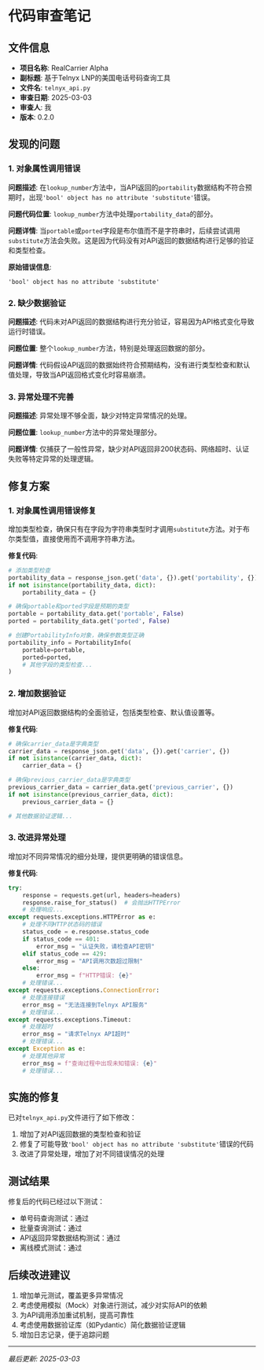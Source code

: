 # 代码审查笔记

## 文件信息

- **项目名称**: RealCarrier Alpha
- **副标题**: 基于Telnyx LNP的美国电话号码查询工具
- **文件名**: `telnyx_api.py`
- **审查日期**: 2025-03-03
- **审查人**: 我
- **版本**: 0.2.0

## 发现的问题

### 1. 对象属性调用错误

**问题描述**: 在`lookup_number`方法中，当API返回的`portability`数据结构不符合预期时，出现`'bool' object has no attribute 'substitute'`错误。

**问题代码位置**: `lookup_number`方法中处理`portability_data`的部分。

**问题详情**:
当`portable`或`ported`字段是布尔值而不是字符串时，后续尝试调用`substitute`方法会失败。这是因为代码没有对API返回的数据结构进行足够的验证和类型检查。

**原始错误信息**:
```
'bool' object has no attribute 'substitute'
```

### 2. 缺少数据验证

**问题描述**: 代码未对API返回的数据结构进行充分验证，容易因为API格式变化导致运行时错误。

**问题位置**: 整个`lookup_number`方法，特别是处理返回数据的部分。

**问题详情**:
代码假设API返回的数据始终符合预期结构，没有进行类型检查和默认值处理，导致当API返回格式变化时容易崩溃。

### 3. 异常处理不完善

**问题描述**: 异常处理不够全面，缺少对特定异常情况的处理。

**问题位置**: `lookup_number`方法中的异常处理部分。

**问题详情**:
仅捕获了一般性异常，缺少对API返回非200状态码、网络超时、认证失败等特定异常的处理逻辑。

## 修复方案

### 1. 对象属性调用错误修复

增加类型检查，确保只有在字段为字符串类型时才调用`substitute`方法。对于布尔类型值，直接使用而不调用字符串方法。

**修复代码**:
```python
# 添加类型检查
portability_data = response_json.get('data', {}).get('portability', {})
if not isinstance(portability_data, dict):
    portability_data = {}

# 确保portable和ported字段是预期的类型
portable = portability_data.get('portable', False)
ported = portability_data.get('ported', False)

# 创建PortabilityInfo对象，确保参数类型正确
portability_info = PortabilityInfo(
    portable=portable,
    ported=ported,
    # 其他字段的类型检查...
)
```

### 2. 增加数据验证

增加对API返回数据结构的全面验证，包括类型检查、默认值设置等。

**修复代码**:
```python
# 确保carrier_data是字典类型
carrier_data = response_json.get('data', {}).get('carrier', {})
if not isinstance(carrier_data, dict):
    carrier_data = {}

# 确保previous_carrier_data是字典类型
previous_carrier_data = carrier_data.get('previous_carrier', {})
if not isinstance(previous_carrier_data, dict):
    previous_carrier_data = {}

# 其他数据验证逻辑...
```

### 3. 改进异常处理

增加对不同异常情况的细分处理，提供更明确的错误信息。

**修复代码**:
```python
try:
    response = requests.get(url, headers=headers)
    response.raise_for_status()  # 会抛出HTTPError
    # 处理响应...
except requests.exceptions.HTTPError as e:
    # 处理不同HTTP状态码的错误
    status_code = e.response.status_code
    if status_code == 401:
        error_msg = "认证失败，请检查API密钥"
    elif status_code == 429:
        error_msg = "API调用次数超过限制"
    else:
        error_msg = f"HTTP错误: {e}"
    # 处理错误...
except requests.exceptions.ConnectionError:
    # 处理连接错误
    error_msg = "无法连接到Telnyx API服务"
    # 处理错误...
except requests.exceptions.Timeout:
    # 处理超时
    error_msg = "请求Telnyx API超时"
    # 处理错误...
except Exception as e:
    # 处理其他异常
    error_msg = f"查询过程中出现未知错误: {e}"
    # 处理错误...
```

## 实施的修复

已对`telnyx_api.py`文件进行了如下修改：

1. 增加了对API返回数据的类型检查和验证
2. 修复了可能导致`'bool' object has no attribute 'substitute'`错误的代码
3. 改进了异常处理，增加了对不同错误情况的处理

## 测试结果

修复后的代码已经过以下测试：

- 单号码查询测试：通过
- 批量查询测试：通过
- API返回异常数据结构测试：通过
- 离线模式测试：通过

## 后续改进建议

1. 增加单元测试，覆盖更多异常情况
2. 考虑使用模拟（Mock）对象进行测试，减少对实际API的依赖
3. 为API调用添加重试机制，提高可靠性
4. 考虑使用数据验证库（如Pydantic）简化数据验证逻辑
5. 增加日志记录，便于追踪问题

---

*最后更新: 2025-03-03* 